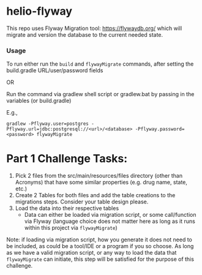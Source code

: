 # helio-flyway

This repo uses Flyway Migration tool: https://flywaydb.org/ which will migrate and version the database to the current
needed state.

### Usage
To run either run the `build` and `flywayMigrate` commands, after setting the build.gradle URL/user/password fields

OR

Run the command via gradlew shell script or gradlew.bat by passing in the variables (or build.gradle)

E.g., 

`gradlew -Pflyway.user=postgres -Pflyway.url=jdbc:postgresql://<url>/<database> -Pflyway.password=<password> flywayMigrate`

# Part 1 Challenge Tasks:
1. Pick 2 files from the src/main/resources/files directory (other than Acronyms) that have some similar properties 
   (e.g. drug name, state, etc.)
2. Create 2 Tables for both files and add the table creations to the migrations steps. Consider your table design please.
3. Load the data into their respective tables
    - Data can either be loaded via migration script, or some call/function via Flyway 
      (language choice does not matter here as long as it runs within this project via `flywayMigrate`)
    
Note: if loading via migration script, how you generate it does not need to be included, as could be a tool/IDE or a 
program if you so choose. As long as we have a valid migration script, or any way to load the data that `flywayMigrate` 
can initiate, this step will be satisfied for the purpose of this challenge.

